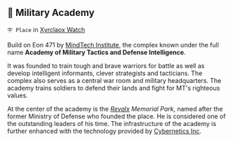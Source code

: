 ## 🏯 Military Academy

`🪧 Place` in [Xyrclaox Watch](../refs/xyrclaox_watch.md)

Build on Eon 471 by [MindTech Institute](../refs/mindtech_institute.md), the complex known under the full name **Academy of Military Tactics and Defense Intelligence**.

It was founded to train tough and brave warriors for battle as well as develop intelligent informants, clever strategists and tacticians. The complex also serves as a central war room and military headquarters. The academy trains soldiers to defend their lands and fight for MT's righteous values.

At the center of the academy is the _[Revalx](../refs/revalx.md) Memorial Park_, named after the former Ministry of Defense who founded the place. He is considered one of the outstanding leaders of his time. The infrastructure of the academy is further enhanced with the technology provided by [Cybernetics Inc](../refs/cybernetics_inc.md).

<!---
keywords: mt, xyrclaox watch 
aliases: 
-->